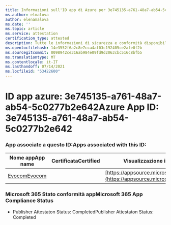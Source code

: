 ```yaml
---
title: Informazioni sull'ID app di Azure per 3e745135-a761-48a7-ab54-5c0277b2e642
ms.author: elmalova
author: elenamalova
ms.date: ''
ms.topic: article
ms.service: attestation
certification_type: attested
description: Tutte le informazioni di sicurezza e conformità disponibili per 3e745135-a761-48a7-ab54-5c0277b2e642.
ms.openlocfilehash: 14e3552f6a2c8e7cca4af03c192405ce2afe0f2b
ms.sourcegitcommit: 0098942ce316ab984e09fd9d2063cbc516c8bfb5
ms.translationtype: MT
ms.contentlocale: it-IT
ms.lasthandoff: 07/14/2021
ms.locfileid: "53422600"
---
```

# <a name="azure-app-id-3e745135-a761-48a7-ab54-5c0277b2e642"></a><span data-ttu-id="3a976-103">ID app azure: 3e745135-a761-48a7-ab54-5c0277b2e642</span><span class="sxs-lookup"><span data-stu-id="3a976-103">Azure App ID: 3e745135-a761-48a7-ab54-5c0277b2e642</span></span>


### <a name="apps-associated-with-this-id"></a><span data-ttu-id="3a976-104">App associate a questo ID:</span><span class="sxs-lookup"><span data-stu-id="3a976-104">Apps associated with this ID:</span></span>
| <span data-ttu-id="3a976-105">**Nome app**</span><span class="sxs-lookup"><span data-stu-id="3a976-105">**App name**</span></span> | <span data-ttu-id="3a976-106">**Certificata**</span><span class="sxs-lookup"><span data-stu-id="3a976-106">**Certified**</span></span> | <span data-ttu-id="3a976-107">**Visualizzazione in AppSource**</span><span class="sxs-lookup"><span data-stu-id="3a976-107">**View in AppSource**</span></span> |
|-|-|-|
| [<span data-ttu-id="3a976-108">Evocom</span><span class="sxs-lookup"><span data-stu-id="3a976-108">Evocom</span></span>](https://docs.microsoft.com/en-us/microsoft-365-app-certification/forward/WA200002050) |  | [https://appsource.microsoft.com/product/office/WA200002050](https://appsource.microsoft.com/product/office/WA200002050) |

### <a name="microsoft-365-app-compliance-status"></a><span data-ttu-id="3a976-109">Microsoft 365 Stato conformità app</span><span class="sxs-lookup"><span data-stu-id="3a976-109">Microsoft 365 App Compliance Status</span></span>
- <span data-ttu-id="3a976-110">Publisher Attestaton Status: Completed</span><span class="sxs-lookup"><span data-stu-id="3a976-110">Publisher Attestaton Status: Completed</span></span>
